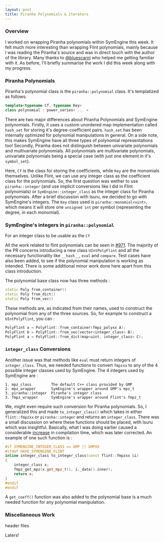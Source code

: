 ```yaml
---
layout: post
title: Piranha Polynomials & Iterators
---
```


### Overview

I worked on wrapping Piranha polynomials within SymEngine this week. It felt much more interesting than wrapping Flint polynomials, mainly because I was reading the Piranha's source and was in direct touch with the  author of the library. Many thanks to [@bluescarni](https://github.com/bluescarni) who helped me getting familiar with it. As before, I'll briefly summarise the work I did this week along with my progress.

### Piranha Polynomials

Piranha's polynomial class is the `piranha::polynomial` class. It's templatized as follows:

```c++
template<typename Cf, typename Key>
class polynomial : power_series< ... >
```

There are two major differences about Piranha Polynomials and SymEngine polynomials. Firstly, it uses a custom unordered map implementation called `hash_set` for storing it's degree-coefficient pairs. `hash_set` has been internally optimized for polynomial manipulations in general. On a side note, this makes SymEngine have all three types of polynomial representations too! Secondly, Piranha does not distinguish between univariate polynomials and multivariate polynomials. All polynomials are multivariate polynomials, univariate polynomials being a special case (with just one element in it's `symbol_set`).

Here, `Cf` is the class for storing the coefficients, while `Key` are the monomials themselves. Unlike Flint, we can use any integer class as the coefficient class for the polynomials. So, the first question was wether to use `piranha::integer` (and use implicit conversions like I did in Flint polynomials) or `SymEngine::integer_class` as the integer class for Piranha polynomials. After a brief discussion with Isuru, we decided to go with SymEngine's integers. The `Key` class used is `piranha::monomial<uint>`, which means it will store one `unsigned int` per symbol (representing the degree, in each monomial). 

### SymEngine's integers in `piranha::polynomial`

For an integer class to be usable as the `Cf`

All the work related to flint polynomials can be seen in [#971](https://github.com/symengine/symengine/pull/971). The majority of the PR concerns introducing a new class `UIntPolyFlint` and all the necessary functionality like `__hash__`, `eval` and `compare`. Test cases have also been added, to see if the polynomial manipulation is working as intended. There is some additional minor work done here apart from this class introduction.

The polynomial base class now has three methods :

```c++
static Poly from_container()
static Poly from_dict()
static Poly from_vec()
```
These methods are, as indicated from their names, used to construct the polynomial from any of the three sources. So, for example to construct a `UIntPolyFlint`, you can : 

```c++
PolyFlint a = PolyFlint::from_container(fmpz_polyxx A);
PolyFlint b = PolyFlint::from_vec(vector<integer_class> B);
PolyFlint a = PolyFlint::from_dict(map<uint, integer_class> C);
```

### `integer_class` Conversions

Another issue was that methods like `eval` must return integers of `integer_class`. Thus, we needed functions to convert `fmpzxx` to any of the 4 possible integer classes used by SymEngine. The 4 integers used by SymEngine are :

```
1. mpz_class         The default C++ class provided by GMP
2. mpz_wrapper       SymEngine's wrapper around GMP's mpz_t
3. piranha::integer  Piranha's integer class
3. fmpz_wrapper      SymEngine's wrapper around Flint's fmpz_t
```

We, might even require such conversion for Piranha polynomials. So, I generalized this and made `to_integer_class()` which takes in either `flint::fmpzxx` or `piranha::integer` and returns an `integer_class`. There was a small discussion on where these functions should be placed, with Isuru which was insightful. Basically, what I was doing earlier caused a considerable [increase](https://github.com/symengine/symengine/pull/971#issuecomment-223743950) in compilation time, which was later corrected. An example of one such function is : 

```c++
#if SYMENGINE_INTEGER_CLASS == GMP || GMPXX
#ifdef HAVE_SYMENGINE_FLINT
inline integer_class to_integer_class(const flint::fmpzxx &i)
{
    integer_class x;
    fmpz_get_mpz(x.get_mpz_t(), i._data().inner);
    return x;
}
#endif
#endif
```

A `get_coeff()` function was also added to the polynomial base is a much needed function for any polynomial manipulation.

### Miscellaneous Work

header files 


Laters!